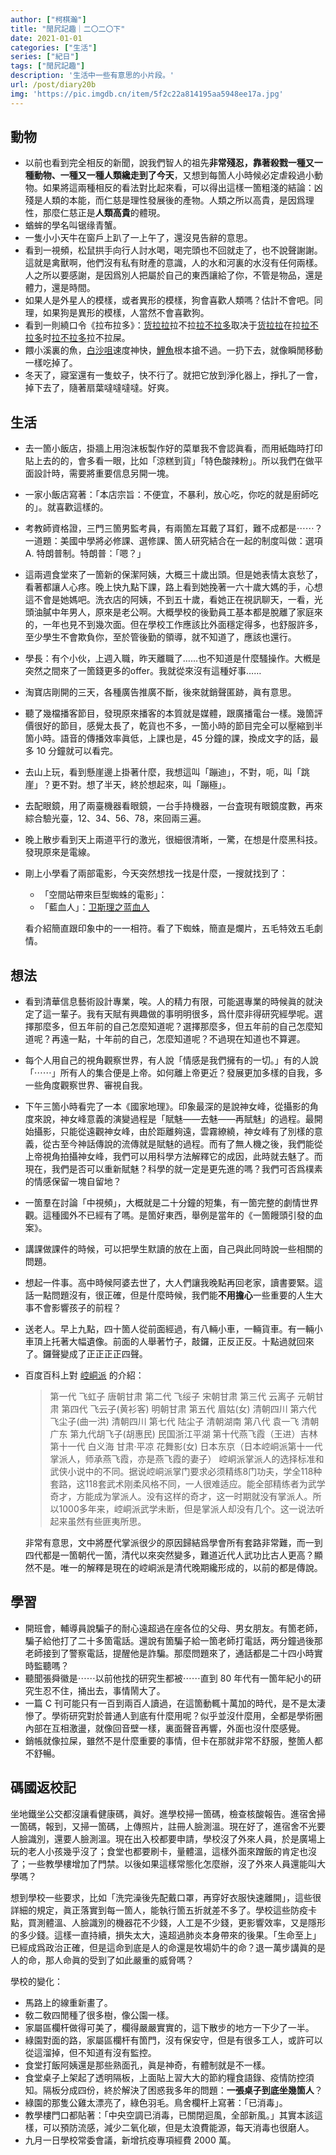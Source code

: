 ```yaml
---
author: ["柯棋瀚"]
title: "閒凥記趣｜二〇二〇下"
date: 2021-01-01
categories: ["生活"]
series: ["紀日"]
tags: ["閒凥記趣"]
description: '生活中一些有意思的小片段。'
url: /post/diary20b
img: 'https://pic.imgdb.cn/item/5f2c22a814195aa5948ee17a.jpg'
---
```


## 動物

- 以前也看到完全相反的新聞，說我們智人的祖先<b>非常殘忍，靠著殺戮一種又一種動物、一種又一種人類纔走到了今天</b>，又想到每箇人小時候必定虐殺過小動物。如果將這兩種相反的看法對比起來看，可以得出這樣一箇粗淺的結論：凶殘是人類的本能，而仁慈是理性發展後的產物。人類之所以高貴，是因爲理性，那麼仁慈正是<b>人類高貴</b>的體現。
- 蝤蛑的學名叫锯缘青蟹。
- 一隻小小天牛在窗戶上趴了一上午了，還沒見告辭的意思。
- 看到一視頻，松鼠拱手向行人討水喝，喝完頭也不回就走了，也不說聲謝謝。這就是禽獸啊，他們沒有私有財產的意識，人的水和河裏的水沒有任何兩樣。人之所以要感謝，是因爲別人把屬於自己的東西讓給了你，不管是物品，還是體力，還是時間。
- 如果人是外星人的模樣，或者異形的模樣，狗會喜歡人類嗎？估計不會吧。同理，如果狗是異形的模樣，人當然不會喜歡狗。
- 看到一則繞口令《拉布拉多》：<u>货拉拉</u>拉不拉<u>拉不拉多</u>取决于<u>货拉拉</u>在拉<u>拉不拉多</u>时<u>拉不拉多</u>拉不拉屎。
- 餵小溪裏的魚，<u>白沙咀</u>速度神快，<u>鯉魚</u>根本搶不過。一扔下去，就像瞬閒移動一樣吃掉了。
- 冬天了，寢室還有一隻蚊子，快不行了。就把它放到淨化器上，掙扎了一會，掉下去了，隨著扇葉噠噠噠噠。好爽。

## 生活

- 去一箇小飯店，掛牆上用泡沫板製作好的菜單我不會認眞看，而用紙臨時打印貼上去的的，會多看一眼，比如「涼糕到貨」「特色酸辣粉」。所以我們在做平面設計時，需要將重要信息另開一塊。

- 一家小飯店寫著：「本店宗旨：不便宜，不暴利，放心吃，你吃的就是廚師吃的」。就喜歡這樣的。

- 考教師資格證，三門三箇男監考員，有兩箇左耳戴了耳釘，難不成都是⋯⋯？一道題：美國中學將必修課、選修課、箇人研究結合在一起的制度叫做：選項 A. 特朗普制。特朗普：「嗯？」

- 這兩週食堂來了一箇新的保潔阿姨，大概三十歲出頭。但是她表情太哀愁了，看著都讓人心疼。晚上快九點下課，路上看到她挽著一六十歲大媽的手，心想這不會是她媽吧。洗衣店的阿姨，不到五十歲，看她正在視訊聊天，一看，光頭油膩中年男人，原來是老公啊。大概學校的後勤員工基本都是脫離了家庭來的，一年也見不到幾次面。但在學校工作應該比外面穩定得多，也舒服許多，至少學生不會欺負你，至於管後勤的領導，就不知道了，應該也還行。

- 學長：有个小伙，上週入職，昨天離職了……也不知道是什麼騷操作。大槪是突然之間來了一箇錢更多的offer。我就從來沒有這種好事……

- 淘寶店剛開的三天，各種廣告推廣不斷，後來就銷聲匿跡，眞有意思。

- 聽了幾檔播客節目，發現原來播客的本質就是媒體，跟廣播電台一樣。幾箇評價很好的節目，感覺太長了，乾貨也不多，一箇小時的節目完全可以壓縮到半箇小時。語音的傳播效率眞低，上課也是，45 分鐘的課，換成文字的話，最多 10 分鐘就可以看完。

- 去山上玩，看到懸崖邊上掛著什麼，我想這叫「蹦迪」，不對，呃，叫「跳崖」？更不對。想了半天，終於想起來，叫「蹦極」。

- 去配眼鏡，用了兩臺機器看眼鏡，一台手持機器，一台査現有眼鏡度數，再來綜合驗光臺，12、34、56、78，來回兩三遍。

- 晚上散步看到天上兩道平行的激光，很細很清晰，一驚，在想是什麼黑科技。發現原來是電線。

- 剛上小學看了兩部電影，今天突然想找一找是什麼，一搜就找到了：

  - 「空間站帶來巨型蜘蛛的電影」：
  - 「藍血人」：[卫斯理之蓝血人](https://movie.douban.com/subject/1306983/)

  看介紹簡直跟印象中的一一相符。看了下蜘蛛，簡直是爛片，五毛特效五毛劇情。


## 想法

- 看到清華信息藝術設計專業，唉。人的精力有限，可能選專業的時候眞的就決定了這一輩子。我有天賦有興趣做的事明明很多，爲什麼非得研究經學呢。選擇那麼多，但五年前的自己怎麼知道呢？選擇那麼多，但五年前的自己怎麼知道呢？再遠一點，十年前的自己，怎麼知道呢？不過現在知道也不算遲。

- 每个人用自己的視角觀察世界，有人說「情感是我們擁有的一切。」有的人說「⋯⋯」所有人的集合便是上帝。如何離上帝更近？發展更加多樣的自我，多一些角度觀察世界、審視自我。

- 下午三箇小時看完了一本《國家地理》。印象最深的是說神女峰，從攝影的角度來說，神女峰意義的演變過程是「賦魅——去魅——再賦魅」的過程。最開始攝影，只能從遠觀神女峰，由於距離夠遠，雲霧繚繞，神女峰有了別樣的意義，從古至今神話傳說的流傳就是賦魅的過程。而有了無人機之後，我們能從上帝視角拍攝神女峰，我們可以用科學方法解釋它的成因，此時就去魅了。而現在，我們是否可以重新賦魅？科學的就一定是更先進的嗎？我們可否爲樸素的情感保留一塊自留地？

- 一箇羣在討論「中視頻」，大概就是二十分鐘的短集，有一箇完整的劇情世界觀。這種國外不已經有了嗎。是箇好東西，舉例是當年的《一箇饅頭引發的血案》。

- 講課做課件的時候，可以把學生默讀的放在上面，自己與此同時說一些相關的問題。

- 想起一件事。高中時候阿婆去世了，大人們讓我晚點再回老家，讀書要緊。這話一點問題沒有，很正確，但是什麼時候，我們能<b>不用擔心</b>一些重要的人生大事不會影響孩子的前程？

- 送老人。早上九點，四十箇人從前面經過，有八輛小車，一輛貨車。有一輛小車頂上托著大幅遺像。前面的人舉著竹子，敲鑼，正反正反。十點過就回來了。鑼聲變成了正正正正四聲。

- 百度百科上對 [崆峒派](https://baike.baidu.com/item/%E5%B4%86%E5%B3%92%E6%B4%BE/10731293) 的介紹：

  > 第一代 飞虹子 唐朝甘肃
  > 第二代 飞绥子 宋朝甘肃
  > 第三代 云离子 元朝甘肃
  > 第四代 飞云子(黄衫客) 明朝甘肃
  > 第五代 眉姑(女) 清朝四川
  > 第六代 飞尘子(曲一洪) 清朝四川
  > 第七代 陆尘子 清朝湖南
  > 第八代 袁一飞 清朝广东
  > 第九代胡飞子(胡惠民) 民国浙江平湖
  > 第十代燕飞霞（王进）吉林
  > 第十一代 白义海 甘肃·平凉
  > 花舞影(女) 日本东京（日本崆峒派第十一代掌派人，师承燕飞霞，亦是燕飞霞的妻子）
  > 崆峒派掌派人的选择标准和武侠小说中的不同。据说崆峒派掌门要求必须精练8门功夫，学全118种套路，这118套武术刚柔风格不同，一人很难适应。能全部精练者为武学奇才，方能成为掌派人。没有这样的奇才，这一时期就没有掌派人。所以1000多年来，崆峒派武学未断，但是掌派人却没有几个。这一说法听起来虽然有些匪夷所思。

  非常有意思，文中將歷代掌派很少的原因歸結爲學會所有套路非常難，而一到四代都是一箇朝代一箇，清代以來突然變多，難道近代人武功比古人更高？顯然不是。唯一的解釋是現在的崆峒派是清代晚期纔形成的，以前的都是傳說。

## 學習

- 開班會，輔導員說騙子的耐心遠超過在座各位的父母、男女朋友。有箇老師，騙子給他打了二十多箇電話。還說有箇騙子給一箇老師打電話，两分鐘過後那老師接到了警察電話，提醒他是詐騙。那麼問題來了，通話都是二十四小時實時監聽嗎？
- 聽聞張舜徽是⋯⋯以前他找的研究生都被⋯⋯直到 80 年代有一箇年紀小的研究生忍不住，捅出去，事情鬧大了。
- 一篇 C 刊可能只有一百到兩百人讀過，在這箇動輒十萬加的時代，是不是太淒慘了。學術研究對於普通人到底有什麼用呢？似乎並沒什麼用，全都是學術圈內部在互相激盪，就像回音壁一樣，裏面聲音再響，外面也沒什麼感覺。
- 銷帳就像拉屎，雖然不是什麼重要的事情，但卡在那就非常不舒服，整箇人都不舒暢。

## 碼國返校記

坐地鐵坐公交都沒讓看健康碼，眞好。進學校掃一箇碼，檢查核酸報告。進宿舍掃一箇碼，報到，又掃一箇碼，上傳照片，註冊人臉測溫。現在好了，進宿舍不光要人臉識別，還要人臉測溫。現在出入校都要申請，學校沒了外來人員，於是廣場上玩的老人小孩幾乎沒了；食堂也都要刷卡，量體溫，這樣外面來蹭飯的肯定也沒了；一些教學樓增加了門禁。以後如果這樣常態化怎麼辦，沒了外來人員還能叫大學嗎？

想到學校一些要求，比如「洗完澡後先配戴口罩，再穿好衣服快速離開」，這些很詳細的規定，眞正落實到每一箇人，能執行箇五折就差不多了。學校這些防疫卡點，買測體溫、人臉識別的機器花不少錢，人工是不少錢，更影響效率，又是隱形的多少錢。這樣一直持續，損失太大，遠超過肺炎本身帶來的後果。「生命至上」已經成爲政治正確，但是這命到底是人的命還是牧場奶牛的命？退一萬步講眞的是人的命，那人命眞的受到了如此嚴重的威脅嗎？

學校的變化：

- 馬路上的線重新畫了。
- 敎二敎四閒種了很多樹，像公園一樣。
- 家屬區欄杆做得可美了，欄得嚴嚴實實的，這下散步的地方一下少了一半。
- 綠園對面的路，家屬區欄杆有箇門，沒有保安守，但是有很多工人，或許可以從這溜掉，但不知道有沒有監控。
- 食堂打飯阿姨還是那些熟面孔，眞是神奇，有體制就是不一樣。
- 食堂桌子上架起了透明隔板，上面貼上習大大的節約糧食語錄、疫情防控須知。隔板分成四份，終於解決了困惑我多年的問題：<b>一張桌子到底坐幾箇人</b>？ 
- 綠園的那隻公雞太漂亮了，綠色羽毛。鳥舍欄杆上寫著：「已消毒」。 
- 教學樓門口都貼著：「中央空調已消毒，已關閉迴風，全部新風。」其實本該這樣，可以預防流感，減少二氧化碳，但是太浪費能源，每天消毒也很磨人。
- 九月一日學校常委會議，新增抗疫專項經費 2000 萬。

